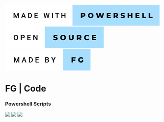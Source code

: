 ![language](img/made-with-powershell.svg)
![open](img/open-source.svg)
![madeby](img/made-by-fg.svg)


# FG | Code
### Powershell Scripts

![](https://img.shields.io/github/contributors/FG-Code/Powershell-Scripts)
![](https://img.shields.io/badge/Maintained-Yes-9cf)
![](https://img.shields.io/badge/Contributions-Accepting-9cf)
